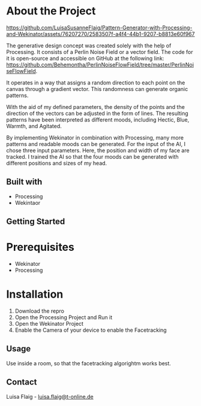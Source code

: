 # About the Project

https://github.com/LuisaSusanneFlaig/Pattern-Generator-with-Processing-and-Wekinator/assets/76207270/2583507f-a4f4-44b1-9207-b8813e60f967

The generative design concept was created solely with the help of Processing. It consists of a Perlin Noise Field or a vector field. The code for it is open-source and accessible on GitHub at the following link: https://github.com/Behemontha/PerlinNoiseFlowField/tree/master/PerlinNoiseFlowField.

It operates in a way that assigns a random direction to each point on the canvas through a gradient vector. This randomness can generate organic patterns.

With the aid of my defined parameters, the density of the points and the direction of the vectors can be adjusted in the form of lines. The resulting patterns have been interpreted as different moods, including Hectic, Blue, Warmth, and Agitated.

By implementing Wekinator in combination with Processing, many more patterns and readable moods can be generated. For the input of the AI, I chose three input parameters. Here, the position and width of my face are tracked. I trained the AI so that the four moods can be generated with different positions and sizes of my head.

## Built with

- Processing
- Wekintaor

## Getting Started


# Prerequisites

- Wekinator
- Processing





# Installation

1. Download the repro
2. Open the Processing Project and Run it
3. Open the Wekinator Project
4. Enable the Camera of your device to enable the Facetracking

## Usage

Use inside a room, so that the facetracking algorightm works best.


## Contact

Luisa Flaig - luisa.flaig@t-online.de
